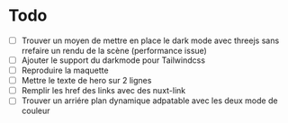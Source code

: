 # Todo

- [ ] Trouver un moyen de mettre en place le dark mode avec threejs sans rrefaire un rendu de la scène (performance issue)
- [ ] Ajouter le support du darkmode pour Tailwindcss
- [ ] Reproduire la maquette
- [ ] Mettre le texte de hero sur 2 lignes
- [ ] Remplir les href des links avec des nuxt-link
- [ ] Trouver un arriére plan dynamique adpatable avec les deux mode de couleur

